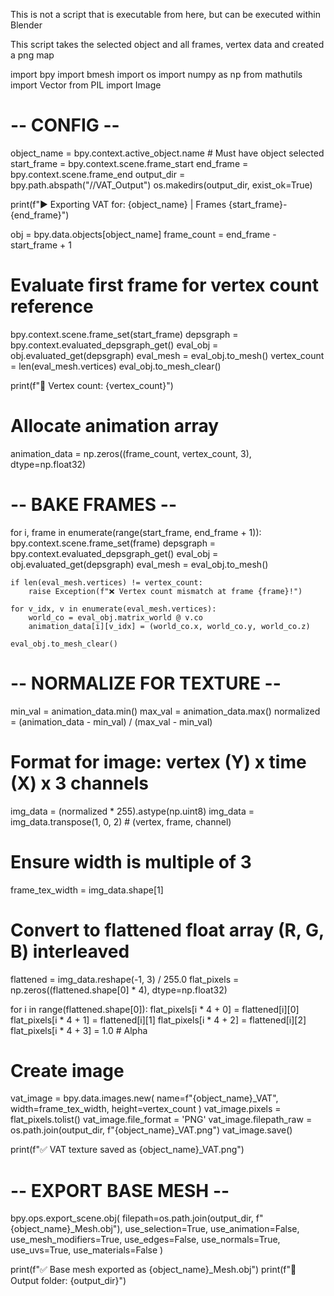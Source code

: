 This is not a script that is executable from here,
 but can be executed within Blender

This script takes the selected object and all frames, vertex data and 
created a png map

import bpy
import bmesh
import os
import numpy as np
from mathutils import Vector
from PIL import Image

# -- CONFIG --
object_name = bpy.context.active_object.name  # Must have object selected
start_frame = bpy.context.scene.frame_start
end_frame = bpy.context.scene.frame_end
output_dir = bpy.path.abspath("//VAT_Output")
os.makedirs(output_dir, exist_ok=True)

print(f"▶ Exporting VAT for: {object_name} | Frames {start_frame}-{end_frame}")

obj = bpy.data.objects[object_name]
frame_count = end_frame - start_frame + 1

# Evaluate first frame for vertex count reference
bpy.context.scene.frame_set(start_frame)
depsgraph = bpy.context.evaluated_depsgraph_get()
eval_obj = obj.evaluated_get(depsgraph)
eval_mesh = eval_obj.to_mesh()
vertex_count = len(eval_mesh.vertices)
eval_obj.to_mesh_clear()

print(f"🧠 Vertex count: {vertex_count}")

# Allocate animation array
animation_data = np.zeros((frame_count, vertex_count, 3), dtype=np.float32)

# -- BAKE FRAMES --
for i, frame in enumerate(range(start_frame, end_frame + 1)):
    bpy.context.scene.frame_set(frame)
    depsgraph = bpy.context.evaluated_depsgraph_get()
    eval_obj = obj.evaluated_get(depsgraph)
    eval_mesh = eval_obj.to_mesh()

    if len(eval_mesh.vertices) != vertex_count:
        raise Exception(f"❌ Vertex count mismatch at frame {frame}!")

    for v_idx, v in enumerate(eval_mesh.vertices):
        world_co = eval_obj.matrix_world @ v.co
        animation_data[i][v_idx] = (world_co.x, world_co.y, world_co.z)

    eval_obj.to_mesh_clear()

# -- NORMALIZE FOR TEXTURE --
min_val = animation_data.min()
max_val = animation_data.max()
normalized = (animation_data - min_val) / (max_val - min_val)

# Format for image: vertex (Y) x time (X) x 3 channels
img_data = (normalized * 255).astype(np.uint8)
img_data = img_data.transpose(1, 0, 2)  # (vertex, frame, channel)

# Ensure width is multiple of 3
frame_tex_width = img_data.shape[1]
# Convert to flattened float array (R, G, B) interleaved
flattened = img_data.reshape(-1, 3) / 255.0
flat_pixels = np.zeros((flattened.shape[0] * 4), dtype=np.float32)

for i in range(flattened.shape[0]):
    flat_pixels[i * 4 + 0] = flattened[i][0]
    flat_pixels[i * 4 + 1] = flattened[i][1]
    flat_pixels[i * 4 + 2] = flattened[i][2]
    flat_pixels[i * 4 + 3] = 1.0  # Alpha

# Create image
vat_image = bpy.data.images.new(
    name=f"{object_name}_VAT",
    width=frame_tex_width,
    height=vertex_count
)
vat_image.pixels = flat_pixels.tolist()
vat_image.file_format = 'PNG'
vat_image.filepath_raw = os.path.join(output_dir, f"{object_name}_VAT.png")
vat_image.save()

print(f"✅ VAT texture saved as {object_name}_VAT.png")

# -- EXPORT BASE MESH --
bpy.ops.export_scene.obj(
    filepath=os.path.join(output_dir, f"{object_name}_Mesh.obj"),
    use_selection=True,
    use_animation=False,
    use_mesh_modifiers=True,
    use_edges=False,
    use_normals=True,
    use_uvs=True,
    use_materials=False
)

print(f"✅ Base mesh exported as {object_name}_Mesh.obj")
print(f"📁 Output folder: {output_dir}")

